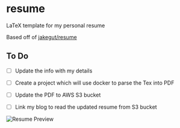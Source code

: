 # resume
LaTeX template for my personal resume

Based off of [jakegut/resume](https://github.com/jakegut/resume)

## To Do
- [ ] Update the info with my details 
- [ ] Create a project which will use docker to parse the Tex into PDF
- [ ] Update the PDF to AWS S3 bucket
- [ ] Link my blog to read the updated resume from S3 bucket



![Resume Preview](resume.png)
